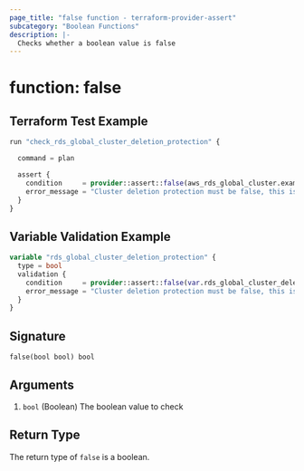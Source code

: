 ```yaml
---
page_title: "false function - terraform-provider-assert"
subcategory: "Boolean Functions"
description: |-
  Checks whether a boolean value is false
---
```


# function: false



## Terraform Test Example

```terraform
run "check_rds_global_cluster_deletion_protection" {

  command = plan

  assert {
    condition     = provider::assert::false(aws_rds_global_cluster.example.deletion_protection)
    error_message = "Cluster deletion protection must be false, this is a dev environment"
  }
}
```

## Variable Validation Example

```terraform
variable "rds_global_cluster_deletion_protection" {
  type = bool
  validation {
    condition     = provider::assert::false(var.rds_global_cluster_deletion_protection)
    error_message = "Cluster deletion protection must be false, this is a dev environment"
  }
}
```

## Signature

<!-- signature generated by tfplugindocs -->
```text
false(bool bool) bool
```

## Arguments

<!-- arguments generated by tfplugindocs -->
1. `bool` (Boolean) The boolean value to check


## Return Type

The return type of `false` is a boolean.
